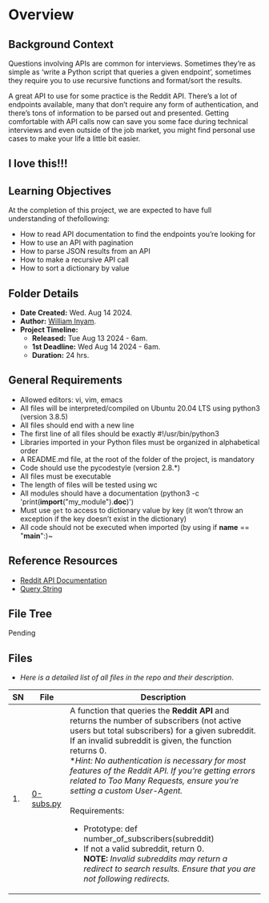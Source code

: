 # Overview #

## Background Context ##
Questions involving APIs are common for interviews. Sometimes they’re as simple as ‘write a Python script that queries a given endpoint’, sometimes they require you to use recursive functions and format/sort the results.

A great API to use for some practice is the Reddit API. There’s a lot of endpoints available, many that don’t require any form of authentication, and there’s tons of information to be parsed out and presented. Getting comfortable with API calls now can save you some face during technical interviews and even outside of the job market, you might find personal use cases to make your life a little bit easier.

I love this!!!
---

## Learning Objectives ##
At the completion of this project, we are expected to have full understanding of thefollowing:

- How to read API documentation to find the endpoints you’re looking for
- How to use an API with pagination
- How to parse JSON results from an API
- How to make a recursive API call
- How to sort a dictionary by value


## Folder Details ###
- **Date Created:** Wed. Aug 14 2024.
- **Author:** [William Inyam](https.//github.com/thecypherzen).
- **Project Timeline:**
  - **Released:** Tue Aug 13 2024 - 6am.
  - **1st Deadline:** Wed Aug 14 2024 - 6am.
  - **Duration:** 24 hrs.



## General Requirements ##
- Allowed editors: vi, vim, emacs
- All files will be interpreted/compiled on Ubuntu 20.04 LTS using python3 (version 3.8.5)
- All files should end with a new line
- The first line of all  files should be exactly #!/usr/bin/python3
- Libraries imported in your Python files must be organized in alphabetical order
- A README.md file, at the root of the folder of the project, is mandatory
- Code should use the pycodestyle (version 2.8.*)
- All files must be executable
- The length of files will be tested using wc
- All modules should have a documentation (python3 -c 'print(__import__("my_module").__doc__)')
- Must use `get` to access to dictionary value by key (it won’t throw an exception if the key doesn’t exist in the dictionary)
- All code should not be executed when imported (by using if __name__ == "__main__":)~


## Reference Resources ##
- [Reddit API Documentation](https://www.reddit.com/dev/api/)
- [Query String](https://en.wikipedia.org/wiki/Query_string)


## File Tree ##
Pending


## Files ###
- *Here is a detailed list of all files in the repo and their description*.

| SN | File | Description                                   |
|----|------|-----------------------------------------------|
| 1. | [0-subs.py](https://www.github.com) | A function that queries the **Reddit API** and returns the number of subscribers (not active users but total subscribers) for a given subreddit. If an invalid subreddit is given, the function returns 0.<br>**Hint:* *No authentication is necessary for most features of the Reddit API. If you’re getting errors related to Too Many Requests, ensure you’re setting a custom User-Agent.* <br/><br/>Requirements:<br/><ul><li>Prototype: def number_of_subscribers(subreddit)</li><li>If not a valid subreddit, return 0.<br/>**NOTE:** *Invalid subreddits may return a redirect to search results. Ensure that you are not following redirects.*|
